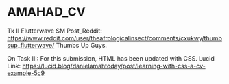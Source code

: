 # AMAHAD_CV
Tk II
Flutterwave SM Post_Reddit: https://www.reddit.com/user/theafrologicalinsect/comments/cxukwy/thumbsup_flutterwave/
Thumbs Up Guys.

On Task III:
For this submission, HTML has been updated with CSS.
Lucid Link: https://lucid.blog/danielamahtoday/post/learning-with-css-a-cv-example-5c9
